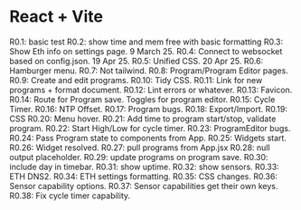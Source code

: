 # React + Vite

R0.1: basic test
R0.2: show time and mem free with basic formatting
R0.3: Show Eth info on settings page. 9 March 25.
R0.4: Connect to websocket based on config.json. 19 Apr 25.
R0.5: Unified CSS. 20 Apr 25.
R0.6: Hamburger menu.
R0.7: Not tailwind.
R0.8: Program/Program Editor pages.
R0.9: Create and edit programs.
R0.10: Tidy CSS.
R0.11: Link for new programs + format document.
R0.12: Lint errors or whatever.
R0.13: Favicon.
R0.14: Route for Program save. Toggles for program editor.
R0.15: Cycle Timer.
R0.16: NTP Offset.
R0.17: Program bugs.
R0.18: Export/Import.
R0.19: CSS
R0.20: Menu hover.
R0.21: Add time to program start/stop, validate program.
R0.22: Start High/Low for cycle timer.
R0.23: ProgramEditor bugs.
R0.24: Pass Program state to components from App.
R0.25: Widgets start.
R0.26: Widget resolved.
R0.27: pull programs from App.jsx
R0.28: null output placeholder.
R0.29: update programs on program save.
R0.30: include day in timebar.
R0.31: show uptime.
R0.32: show sensors.
R0.33: ETH DNS2.
R0.34: ETH settings formatting.
R0.35: CSS changes.
R0.36: Sensor capability options.
R0.37: Sensor capabilities get their own keys.
R0.38: Fix cycle timer capability. 